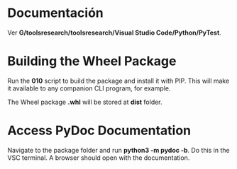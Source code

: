 # Documentación

Ver **G/toolsresearch/toolsresearch/Visual Studio Code/Python/PyTest**.


# Building the Wheel Package

Run the **010** script to build the package and install it with PIP. This will make it available to any companion CLI program, for example.

The Wheel package **.whl** will be stored at **dist** folder.


# Access PyDoc Documentation

Navigate to the package folder and run **python3 -m pydoc -b**. Do this in the VSC terminal. A browser should open with the documentation.
